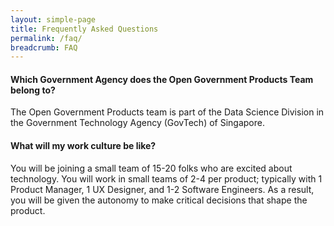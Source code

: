 ```yaml
---
layout: simple-page
title: Frequently Asked Questions
permalink: /faq/
breadcrumb: FAQ
---
```


#### **Which Government Agency does the Open Government Products Team belong to?**
The Open Government Products team is part of the Data Science Division in the Government Technology Agency (GovTech) of Singapore.

#### **What will my work culture be like?**
You will be joining a small team of 15-20 folks who are excited about technology. You will work in small teams of 2-4 per product; typically with 1 Product Manager, 1 UX Designer, and 1-2 Software Engineers. As a result, you will be given the autonomy to make critical decisions that shape the product.